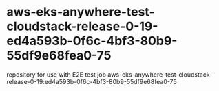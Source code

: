 # aws-eks-anywhere-test-cloudstack-release-0-19-ed4a593b-0f6c-4bf3-80b9-55df9e68fea0-75
repository for use with E2E test job aws-eks-anywhere-test-cloudstack-release-0-19:ed4a593b-0f6c-4bf3-80b9-55df9e68fea0-75
